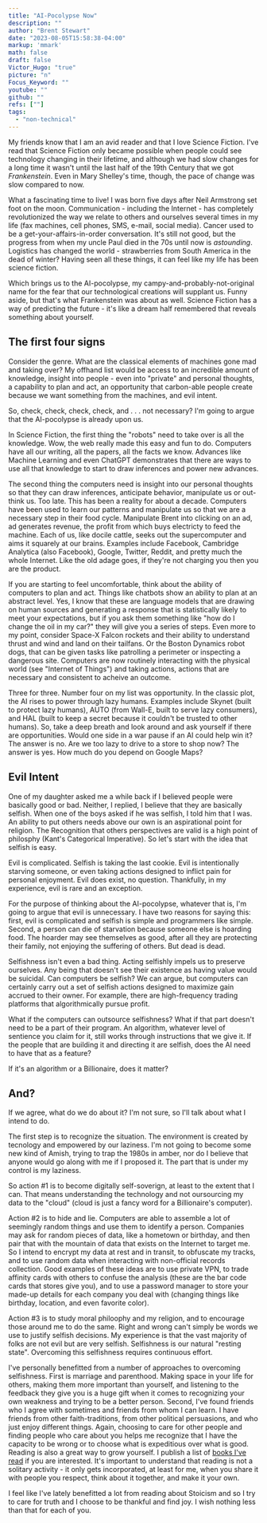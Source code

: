 ```yaml
---
title: "AI-Pocolypse Now"
description: ""
author: "Brent Stewart"
date: "2023-08-05T15:58:38-04:00"
markup: 'mmark'
math: false
draft: false
Victor_Hugo: "true"
picture: "n"
Focus_Keyword: ""
youtube: ""
github: ""
refs: [""]
tags:
  - "non-technical"
---
```


My friends know that I am an avid reader and that I love Science Fiction.  I've read that Science Fiction only became possible when people could see technology changing in their lifetime, and although we had slow changes for a long time it wasn't until the last half of the 19th Century that we got _Frankenstein_.  Even in Mary Shelley's time, though, the pace of change was slow compared to now.

What a fascinating time to live!  I was born five days after Neil Armstrong set foot on the moon.  Communication - including the Internet - has completely revolutionized the way we relate to others and ourselves several times in my life (fax machines, cell phones, SMS, e-mail, social media).  Cancer used to be a get-your-affairs-in-order conversation.  It's still not good, but the progress from when my uncle Paul died in the 70s until now is _astounding_.  Logistics has changed the world - strawberries from South America in the dead of winter?  Having seen all these things, it can feel like my life has been science fiction.

Which brings us to the AI-pocolypse, my campy-and-probably-not-original name for the fear that our technological creations will supplant us.  Funny aside, but that's what Frankenstein was about as well.  Science Fiction has a way of predicting the future - it's like a dream half remembered that reveals something about yourself.

## The first four signs
Consider the genre.  What are the classical elements of machines gone mad and taking over?  My offhand list would be access to an incredible amount of knowledge, insight into people - even into "private" and personal thoughts, a capability to plan and act, an opportunity that carbon-able people create because we want something from the machines, and evil intent.

So, check, check, check, check, and . . . not necessary?  I'm going to argue that the AI-pocolypse is already upon us.

In Science Fiction, the first thing the "robots" need to take  over is all the knowledge.  Wow, the web really made this easy and fun to do.  Computers have all our writing, all the papers, all the facts we know.  Advances like Machine Learning and even ChatGPT demonstrates that there are ways to use all that knowledge to start to draw inferences and power new advances.

The second thing the computers need is insight into our personal thoughts so that they can draw inferences, anticipate behavior, manipulate us or out-think us.  Too late.  This has been a reality for about a decade. Computers have been used to learn our patterns and manipulate us so that we are a necessary step in their food cycle.  Manipulate Brent into clicking on an ad, ad generates revenue, the profit from which buys electricty to feed the machine.  Each of us, like docile cattle, seeks out the supercomputer and aims it squarely at our brains.  Examples include Facebook, Cambridge Analytica (also Facebook), Google, Twitter, Reddit, and pretty much the whole Internet.  Like the old adage goes, if they're not charging you then you are the product.

If you are starting to feel uncomfortable, think about the ability of computers to plan and act.  Things like chatbots show an ability to plan at an abstract level.  Yes, I know that these are language models that are drawing on human sources and generating a response that is statistically likely to meet your expectations, but if you ask them something like "how do I change the oil in my car?" they will give you a series of steps.  Even more to my point, consider Space-X Falcon rockets and their ability to understand thrust and wind and land on their tailfans.  Or the Boston Dynamics robot dogs, that can be given tasks like patrolling a perimeter or inspecting a dangerous site.  Computers are now routinely interacting with the physical world (see "Internet of Things") and taking actions, actions that are necessary and consistent to acheive an outcome.

Three for three.  Number four on my list was opportunity.  In the classic plot, the AI rises to power through lazy humans.  Examples include Skynet (built to protect lazy humans), AUTO (from Wall-E, built to serve lazy consumers), and HAL (built to keep a secret because it couldn't be trusted to other humans).  So, take a deep breath and look around and ask yourself if there are opportunities.  Would one side in a war pause if an AI could help win it?   The answer is no.  Are we too lazy to drive to a store to shop now?  The answer is yes.  How much do you depend on Google Maps?

## Evil Intent

One of my daughter asked me a while back if I believed people were basically good or bad.  Neither, I replied, I believe that they are basically selfish.  When one of the boys asked if he was selfish, I told him that I was.  An ability to put others needs above our own is an aspirational point for religion.  The Recognition that others perspectives are valid is a high point of philosphy (Kant's Categorical Imperative).  So let's start with the idea that selfish is easy.

Evil is complicated.  Selfish is taking the last cookie.  Evil is intentionally starving someone, or even taking actions designed to inflict pain for personal enjoyment.  Evil does exist, no question.  Thankfully, in my experience, evil is rare and an exception.

For the purpose of thinking about the AI-pocolypse, whatever that is, I'm going to argue that evil is unnecessary.  I have two reasons for saying this: first, evil is complicated and selfish is simple and programmers like simple.  Second, a person can die of starvation because someone else is hoarding food.  The hoarder may see themselves as good, after all they are protecting their family, not enjoying the suffering of others.  But dead is dead.

Selfishness isn't even a bad thing.  Acting selfishly impels us to preserve ourselves.  Any being that doesn't see their existence as having value would be suicidal.  Can computers be selfish?  We can argue, but computers can certainly carry out a set of selfish actions designed to maximize gain accrued to their owner.  For example, there are high-frequency trading platforms that algorithmically pursue profit.

What if the computers can outsource selfishness?  What if that part doesn't need to be a part of their program.  An algorithm, whatever level of sentience you claim for it, still works through instructions that we give it.  If the people that are building it and directing it are selfish, does the AI need to have that as a feature?

If it's an algorithm or a Billionaire, does it matter?

## And?

If we agree, what do we do about it?  I'm not sure, so I'll talk about what I intend to do.

The first step is to recognize the situation.  The environment is created by tecnology and empowered by our laziness.  I'm not going to become some new kind of Amish, trying to trap the 1980s in amber, nor do I believe that anyone would go along with me if I proposed it.  The part that is under my control is my laziness.

So action #1 is to become digitally self-soverign, at least to the extent that I can.  That means understanding the technology and not oursourcing my data to the "cloud" (cloud is just a fancy word for a Billionaire's computer).

Action #2 is to hide and lie.  Computers are able to assemble a lot of seemingly random things and use them to identify a person.  Companies may ask for random pieces of data, like a hometown or birthday, and then pair that with the mountain of data that exists on the Internet to target me.  So I intend to encrypt my data at rest and in transit, to obfuscate my tracks, and to use random data when interacting with non-official records collection.  Good examples of these ideas are to use private VPN, to trade affinity cards with others to confuse the analysis (these are the bar code cards that stores give you), and to use a password manager to store your made-up details for each company you deal with (changing things like birthday, location, and even favorite color).

Action #3 is to study moral philoophy and my religion, and to encourage those around me to do the same.  Right and wrong can't simply be words we use to justify selfish decisions.  My experience is that the vast majority of folks are not evil but are very selfish.  Selfishness is our natural "resting state".  Overcoming this selfishness requires continuous effort.

I've personally benefitted from a number of approaches to overcoming selfishness.  First is marriage and parenthood.  Making space in your life for others, making them more important than yourself, and listening to the feedback they give you is a huge gift when it comes to recognizing your own weakness and trying to be a better person.  Second, I've found friends who I agree with sometimes and friends from whom  I can learn.  I have friends from other faith-traditions, from other political persuasions, and who just enjoy different things.  Again, choosing to care for other people and finding people who care about you helps me recognize that I have the capacity to be wrong or to choose what is expeditious over what is good.  Reading is also a great way to grow yourself.  I publish a list of [books I've read](https://www.stewart.tc/reading/) if you are interested.  It's important to understand that reading is not a solitary activity - it only gets incorporated, at least for me, when you share it with people you respect, think about it together, and make it your own.

I feel like I've lately benefitted a lot from reading about Stoicism  and so I try to care for truth and I choose to be thankful and find joy. I wish nothing less than that for each of you.